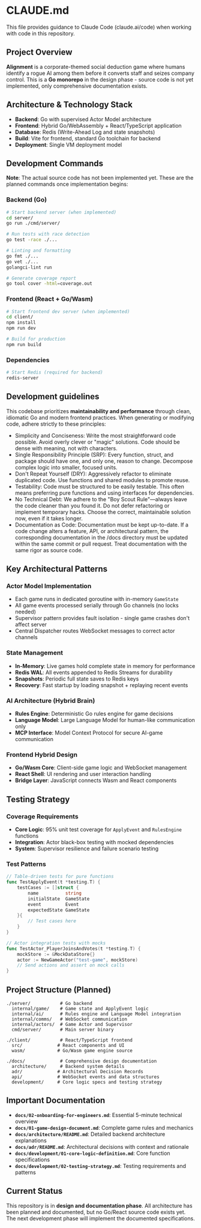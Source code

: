 # CLAUDE.md

This file provides guidance to Claude Code (claude.ai/code) when working with code in this repository.

## Project Overview

**Alignment** is a corporate-themed social deduction game where humans identify a rogue AI among them before it converts staff and seizes company control. This is a **Go monorepo** in the design phase - source code is not yet implemented, only comprehensive documentation exists.

## Architecture & Technology Stack

- **Backend**: Go with supervised Actor Model architecture
- **Frontend**: Hybrid Go/WebAssembly + React/TypeScript application
- **Database**: Redis (Write-Ahead Log and state snapshots)
- **Build**: Vite for frontend, standard Go toolchain for backend
- **Deployment**: Single VM deployment model

## Development Commands

**Note**: The actual source code has not been implemented yet. These are the planned commands once implementation begins:

### Backend (Go)
```bash
# Start backend server (when implemented)
cd server/
go run ./cmd/server/

# Run tests with race detection
go test -race ./...

# Linting and formatting
go fmt ./...
go vet ./...
golangci-lint run

# Generate coverage report
go tool cover -html=coverage.out
```

### Frontend (React + Go/Wasm)
```bash
# Start frontend dev server (when implemented)
cd client/
npm install
npm run dev

# Build for production
npm run build
```

### Dependencies
```bash
# Start Redis (required for backend)
redis-server
```


## Development guidelines

This codebase prioritizes **maintainability and performance** through clean, idiomatic Go and modern frontend practices. When generating or modifying code, adhere strictly to these principles:

* Simplicity and Conciseness: Write the most straightforward code possible. Avoid overly clever or "magic" solutions. Code should be dense with meaning, not with characters.
* Single Responsibility Principle (SRP): Every function, struct, and package should have one, and only one, reason to change. Decompose complex logic into smaller, focused units.
* Don't Repeat Yourself (DRY): Aggressively refactor to eliminate duplicated code. Use functions and shared modules to promote reuse.
* Testability: Code must be structured to be easily testable. This often means preferring pure functions and using interfaces for dependencies.
* No Technical Debt: We adhere to the "Boy Scout Rule"—always leave the code cleaner than you found it. Do not defer refactoring or implement temporary hacks. Choose the correct, maintainable solution now, even if it takes longer.
* Documentation as Code: Documentation must be kept up-to-date. If a code change alters a feature, API, or architectural pattern, the corresponding documentation in the /docs directory must be updated within the same commit or pull request. Treat documentation with the same rigor as source code.

## Key Architectural Patterns

### Actor Model Implementation
- Each game runs in dedicated goroutine with in-memory `GameState`
- All game events processed serially through Go channels (no locks needed)
- Supervisor pattern provides fault isolation - single game crashes don't affect server
- Central Dispatcher routes WebSocket messages to correct actor channels

### State Management
- **In-Memory**: Live games hold complete state in memory for performance
- **Redis WAL**: All events appended to Redis Streams for durability
- **Snapshots**: Periodic full state saves to Redis keys
- **Recovery**: Fast startup by loading snapshot + replaying recent events

### AI Architecture (Hybrid Brain)
- **Rules Engine**: Deterministic Go rules engine for game decisions
- **Language Model**: Large Language Model for human-like communication only
- **MCP Interface**: Model Context Protocol for secure AI-game communication

### Frontend Hybrid Design
- **Go/Wasm Core**: Client-side game logic and WebSocket management
- **React Shell**: UI rendering and user interaction handling
- **Bridge Layer**: JavaScript connects Wasm and React components

## Testing Strategy

### Coverage Requirements
- **Core Logic**: 95% unit test coverage for `ApplyEvent` and `RulesEngine` functions
- **Integration**: Actor black-box testing with mocked dependencies
- **System**: Supervisor resilience and failure scenario testing

### Test Patterns
```go
// Table-driven tests for pure functions
func TestApplyEvent(t *testing.T) {
    testCases := []struct {
        name          string
        initialState  GameState
        event         Event
        expectedState GameState
    }{
        // Test cases here
    }
}

// Actor integration tests with mocks
func TestActor_PlayerJoinsAndVotes(t *testing.T) {
    mockStore := &MockDataStore{}
    actor := NewGameActor("test-game", mockStore)
    // Send actions and assert on mock calls
}
```

## Project Structure (Planned)

```
./server/           # Go backend
  internal/game/    # Game state and ApplyEvent logic
  internal/ai/      # Rules engine and Language Model integration
  internal/comms/   # WebSocket communication
  internal/actors/  # Game Actor and Supervisor
  cmd/server/       # Main server binary

./client/           # React/TypeScript frontend
  src/             # React components and UI
  wasm/            # Go/Wasm game engine source

./docs/             # Comprehensive design documentation
  architecture/     # Backend system details
  adr/             # Architectural Decision Records
  api/             # WebSocket events and data structures
  development/     # Core logic specs and testing strategy
```

## Important Documentation

- **`docs/02-onboarding-for-engineers.md`**: Essential 5-minute technical overview
- **`docs/01-game-design-document.md`**: Complete game rules and mechanics
- **`docs/architecture/README.md`**: Detailed backend architecture explanations
- **`docs/adr/README.md`**: Architectural decisions with context and rationale
- **`docs/development/01-core-logic-definition.md`**: Core function specifications
- **`docs/development/02-testing-strategy.md`**: Testing requirements and patterns

## Current Status

This repository is in **design and documentation phase**. All architecture has been planned and documented, but no Go/React source code exists yet. The next development phase will implement the documented specifications.